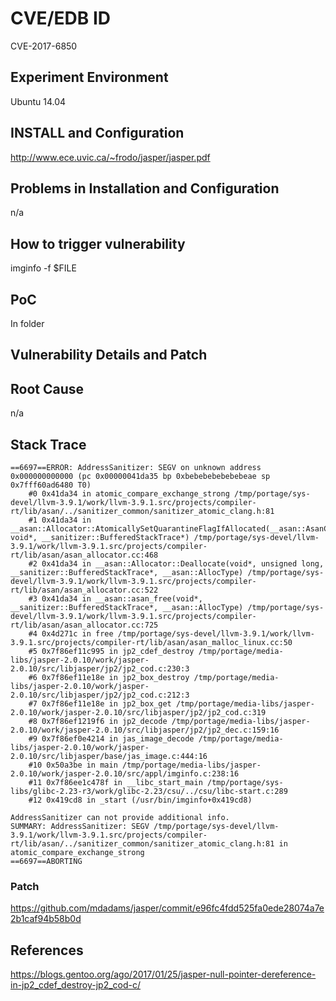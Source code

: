 # CVE/EDB ID
CVE-2017-6850
## Experiment Environment
Ubuntu 14.04
## INSTALL and Configuration
http://www.ece.uvic.ca/~frodo/jasper/jasper.pdf
## Problems in Installation and Configuration
n/a
## How to trigger vulnerability
imginfo -f $FILE
## PoC
In folder
## Vulnerability Details and Patch

## Root Cause
n/a
## Stack Trace
```
==6697==ERROR: AddressSanitizer: SEGV on unknown address 0x000000000000 (pc 0x00000041da35 bp 0xbebebebebebebeae sp 0x7fff60ad6480 T0)
    #0 0x41da34 in atomic_compare_exchange_strong /tmp/portage/sys-devel/llvm-3.9.1/work/llvm-3.9.1.src/projects/compiler-rt/lib/asan/../sanitizer_common/sanitizer_atomic_clang.h:81
    #1 0x41da34 in __asan::Allocator::AtomicallySetQuarantineFlagIfAllocated(__asan::AsanChunk*, void*, __sanitizer::BufferedStackTrace*) /tmp/portage/sys-devel/llvm-3.9.1/work/llvm-3.9.1.src/projects/compiler-rt/lib/asan/asan_allocator.cc:468
    #2 0x41da34 in __asan::Allocator::Deallocate(void*, unsigned long, __sanitizer::BufferedStackTrace*, __asan::AllocType) /tmp/portage/sys-devel/llvm-3.9.1/work/llvm-3.9.1.src/projects/compiler-rt/lib/asan/asan_allocator.cc:522
    #3 0x41da34 in __asan::asan_free(void*, __sanitizer::BufferedStackTrace*, __asan::AllocType) /tmp/portage/sys-devel/llvm-3.9.1/work/llvm-3.9.1.src/projects/compiler-rt/lib/asan/asan_allocator.cc:725
    #4 0x4d271c in free /tmp/portage/sys-devel/llvm-3.9.1/work/llvm-3.9.1.src/projects/compiler-rt/lib/asan/asan_malloc_linux.cc:50
    #5 0x7f86ef11c995 in jp2_cdef_destroy /tmp/portage/media-libs/jasper-2.0.10/work/jasper-2.0.10/src/libjasper/jp2/jp2_cod.c:230:3
    #6 0x7f86ef11e18e in jp2_box_destroy /tmp/portage/media-libs/jasper-2.0.10/work/jasper-2.0.10/src/libjasper/jp2/jp2_cod.c:212:3
    #7 0x7f86ef11e18e in jp2_box_get /tmp/portage/media-libs/jasper-2.0.10/work/jasper-2.0.10/src/libjasper/jp2/jp2_cod.c:319
    #8 0x7f86ef1219f6 in jp2_decode /tmp/portage/media-libs/jasper-2.0.10/work/jasper-2.0.10/src/libjasper/jp2/jp2_dec.c:159:16
    #9 0x7f86ef0e4214 in jas_image_decode /tmp/portage/media-libs/jasper-2.0.10/work/jasper-2.0.10/src/libjasper/base/jas_image.c:444:16
    #10 0x50a3be in main /tmp/portage/media-libs/jasper-2.0.10/work/jasper-2.0.10/src/appl/imginfo.c:238:16
    #11 0x7f86ee1c478f in __libc_start_main /tmp/portage/sys-libs/glibc-2.23-r3/work/glibc-2.23/csu/../csu/libc-start.c:289
    #12 0x419cd8 in _start (/usr/bin/imginfo+0x419cd8)

AddressSanitizer can not provide additional info.
SUMMARY: AddressSanitizer: SEGV /tmp/portage/sys-devel/llvm-3.9.1/work/llvm-3.9.1.src/projects/compiler-rt/lib/asan/../sanitizer_common/sanitizer_atomic_clang.h:81 in atomic_compare_exchange_strong
==6697==ABORTING
```
### Patch
https://github.com/mdadams/jasper/commit/e96fc4fdd525fa0ede28074a7e2b1caf94b58b0d
## References
https://blogs.gentoo.org/ago/2017/01/25/jasper-null-pointer-dereference-in-jp2_cdef_destroy-jp2_cod-c/